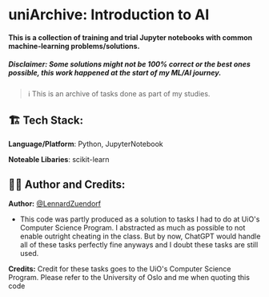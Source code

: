 # uniArchive: Introduction to AI
#### This is a collection of training and trial Jupyter notebooks with common machine-learning problems/solutions.

##### Disclaimer: Some solutions might not be 100% correct or the best ones possible, this work happened at the start of my ML/AI journey.

> ℹ️
> This is an archive of tasks done as part of my studies.

## 🏗️ Tech Stack:</h2>

**Language/Platform**: Python, JupyterNotebook

**Noteable Libaries**: scikit-learn

## 👨‍💻 Author and Credits:</h2>

**Author:** [@LennardZuendorf](https://github.com/LennardZuendorf)

- This code was partly produced as a solution to tasks I had to do at UiO's Computer Science Program. I abstracted as much as possible to not enable outright cheating in the class. But by now, ChatGPT would handle all of these tasks perfectly fine anyways and I doubt these tasks are still used.

**Credits:** Credit for these tasks goes to the UiO's Computer Science Program. Please refer to the University of Oslo and me when quoting this code
